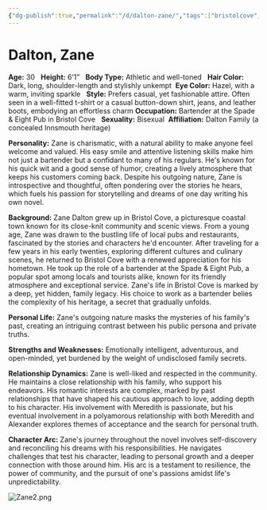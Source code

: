 ```yaml
---
{"dg-publish":true,"permalink":"/d/dalton-zane/","tags":["bristolcove","male","person","innsmouth","marsh"]}
---
```


# Dalton, Zane

**Age:** 30  
**Height:** 6’1”  
**Body Type:** Athletic and well-toned  
**Hair Color:** Dark, long, shoulder-length and stylishly unkempt 
**Eye Color:** Hazel, with a warm, inviting sparkle  
**Style:** Prefers casual, yet fashionable attire. Often seen in a well-fitted t-shirt or a casual button-down shirt, jeans, and leather boots, embodying an effortless charm
**Occupation:** Bartender at the Spade & Eight Pub in Bristol Cove  
**Sexuality:** Bisexual 
**Affiliation:** Dalton Family (a concealed Innsmouth heritage)

**Personality:** Zane is charismatic, with a natural ability to make anyone feel welcome and valued. His easy smile and attentive listening skills make him not just a bartender but a confidant to many of his regulars. He's known for his quick wit and a good sense of humor, creating a lively atmosphere that keeps his customers coming back. Despite his outgoing nature, Zane is introspective and thoughtful, often pondering over the stories he hears, which fuels his passion for storytelling and dreams of one day writing his own novel.  

**Background:** Zane Dalton grew up in Bristol Cove, a picturesque coastal town known for its close-knit community and scenic views. From a young age, Zane was drawn to the bustling life of local pubs and restaurants, fascinated by the stories and characters he'd encounter. After traveling for a few years in his early twenties, exploring different cultures and culinary scenes, he returned to Bristol Cove with a renewed appreciation for his hometown. He took up the role of a bartender at the Spade & Eight Pub, a popular spot among locals and tourists alike, known for its friendly atmosphere and exceptional service. Zane's life in Bristol Cove is marked by a deep, yet hidden, family legacy. His choice to work as a bartender belies the complexity of his heritage, a secret that gradually unfolds.  

**Personal Life:** Zane's outgoing nature masks the mysteries of his family's past, creating an intriguing contrast between his public persona and private truths.  

**Strengths and Weaknesses:** Emotionally intelligent, adventurous, and open-minded, yet burdened by the weight of undisclosed family secrets.  

**Relationship Dynamics:** Zane is well-liked and respected in the community. He maintains a close relationship with his family, who support his endeavors. His romantic interests are complex, marked by past relationships that have shaped his cautious approach to love, adding depth to his character. His involvement with Meredith is passionate, but his eventual involvement in a polyamorous relationship with both Meredith and Alexander explores themes of acceptance and the search for personal truth.

**Character Arc:** Zane's journey throughout the novel involves self-discovery and reconciling his dreams with his responsibilities. He navigates challenges that test his character, leading to personal growth and a deeper connection with those around him. His arc is a testament to resilience, the power of community, and the pursuit of one's passions amidst life's unpredictability.

![Zane2.png](/img/user/Extras/Images/Zane2.png)

